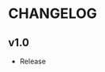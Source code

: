 CHANGELOG
================================================================================

## v1.0
- Release